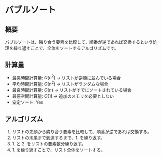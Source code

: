 # バブルソート

## 概要

バブルソートは、隣り合う要素を比較して、順番が逆であれば交換するという処理を繰り返すことで、全体をソートするアルゴリズムです。

## 計算量

- 最悪時間計算量: $O(n^2)$ → リストが逆順に並んでいる場合
- 平均時間計算量: $O(n^2)$ → リストがランダムな場合
- 最良時間計算量: $O(n)$ → リストがすでにソートされている場合
- 最悪空間計算量: $O(1)$ → 追加のメモリを必要としない
- 安定ソート: Yes
## アルゴリズム

1. リストの先頭から隣り合う要素を比較して、順番が逆であれば交換する。
2. リストの末尾まで到達するまで、1. を繰り返す。
3. 1\. と 2. をリストの要素数分繰り返す。
4. 1\. を繰り返すことで、リスト全体をソートする。
